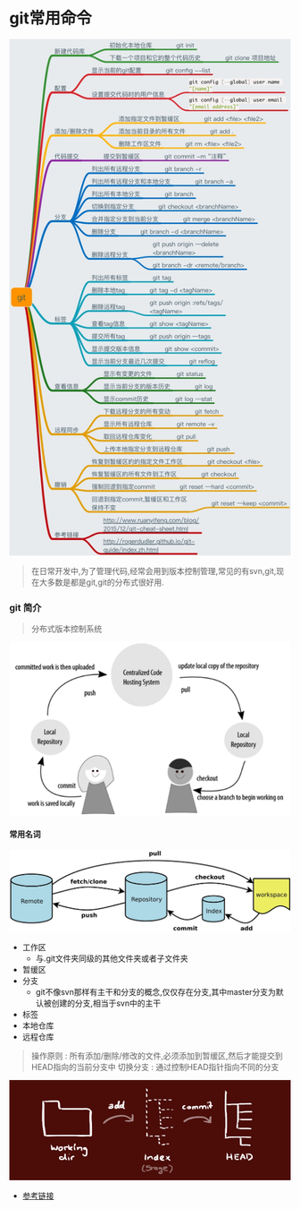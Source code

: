 # git常用命令
![](media/15062721562945/15063448723695.jpg)

> 在日常开发中,为了管理代码,经常会用到版本控制管理,常见的有svn,git,现在大多数是都是git,git的分布式很好用.

### git 简介
> 分布式版本控制系统

![](media/15062721562945/15063447711234.png)

#### 常用名词

![](media/15062721562945/15063443164747.jpg)


- 工作区 
    -  与.git文件夹同级的其他文件夹或者子文件夹
- 暂缓区
- 分支
    - git不像svn那样有主干和分支的概念,仅仅存在分支,其中master分支为默认被创建的分支,相当于svn中的主干
- 标签
- 本地仓库
- 远程仓库



> 操作原则 : 所有添加/删除/修改的文件,必须添加到暂缓区,然后才能提交到HEAD指向的当前分支中
> 切换分支 : 通过控制HEAD指针指向不同的分支

![](media/15062721562945/15063448011353.jpg)


- [参考链接](https://www.liaoxuefeng.com/wiki/0013739516305929606dd18361248578c67b8067c8c017b000/001373962845513aefd77a99f4145f0a2c7a7ca057e7570000)




